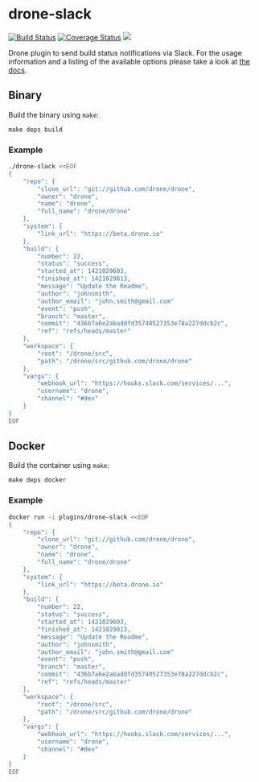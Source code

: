 # drone-slack

[![Build Status](http://beta.drone.io/api/badges/drone-plugins/drone-slack/status.svg)](http://beta.drone.io/drone-plugins/drone-slack)
[![Coverage Status](https://aircover.co/badges/drone-plugins/drone-slack/coverage.svg)](https://aircover.co/drone-plugins/drone-slack)
[![](https://badge.imagelayers.io/plugins/drone-slack:latest.svg)](https://imagelayers.io/?images=plugins/drone-slack:latest 'Get your own badge on imagelayers.io')

Drone plugin to send build status notifications via Slack. For the usage information and a listing of the available options please take a look at [the docs](DOCS.md).

## Binary

Build the binary using `make`:

```
make deps build
```

### Example

```sh
./drone-slack <<EOF
{
    "repo": {
        "clone_url": "git://github.com/drone/drone",
        "owner": "drone",
        "name": "drone",
        "full_name": "drone/drone"
    },
    "system": {
        "link_url": "https://beta.drone.io"
    },
    "build": {
        "number": 22,
        "status": "success",
        "started_at": 1421029603,
        "finished_at": 1421029813,
        "message": "Update the Readme",
        "author": "johnsmith",
        "author_email": "john.smith@gmail.com"
        "event": "push",
        "branch": "master",
        "commit": "436b7a6e2abaddfd35740527353e78a227ddcb2c",
        "ref": "refs/heads/master"
    },
    "workspace": {
        "root": "/drone/src",
        "path": "/drone/src/github.com/drone/drone"
    },
    "vargs": {
        "webhook_url": "https://hooks.slack.com/services/...",
        "username": "drone",
        "channel": "#dev"
    }
}
EOF
```

## Docker

Build the container using `make`:

```
make deps docker
```

### Example

```sh
docker run -i plugins/drone-slack <<EOF
{
    "repo": {
        "clone_url": "git://github.com/drone/drone",
        "owner": "drone",
        "name": "drone",
        "full_name": "drone/drone"
    },
    "system": {
        "link_url": "https://beta.drone.io"
    },
    "build": {
        "number": 22,
        "status": "success",
        "started_at": 1421029603,
        "finished_at": 1421029813,
        "message": "Update the Readme",
        "author": "johnsmith",
        "author_email": "john.smith@gmail.com"
        "event": "push",
        "branch": "master",
        "commit": "436b7a6e2abaddfd35740527353e78a227ddcb2c",
        "ref": "refs/heads/master"
    },
    "workspace": {
        "root": "/drone/src",
        "path": "/drone/src/github.com/drone/drone"
    },
    "vargs": {
        "webhook_url": "https://hooks.slack.com/services/...",
        "username": "drone",
        "channel": "#dev"
    }
}
EOF
```
